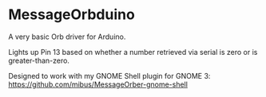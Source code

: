 MessageOrbduino
===============

A very basic Orb driver for Arduino.

Lights up Pin 13 based on whether a number retrieved via serial is zero or is greater-than-zero.

Designed to work with my GNOME Shell plugin for GNOME 3:
	https://github.com/mibus/MessageOrber-gnome-shell

